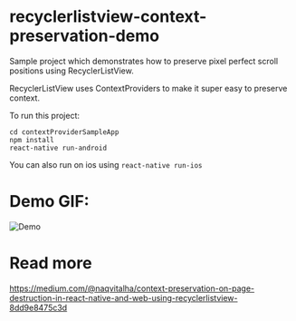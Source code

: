 # recyclerlistview-context-preservation-demo

Sample project which demonstrates how to preserve pixel perfect scroll positions using RecyclerListView. 

RecyclerListView uses ContextProviders to make it super easy to preserve context.

To run this project:

```
cd contextProviderSampleApp
npm install
react-native run-android
```

You can also run on ios using `react-native run-ios`

# Demo GIF:

![Demo](https://media.giphy.com/media/26vIfoQxV4vLScoUM/giphy.gif)

# Read more

https://medium.com/@naqvitalha/context-preservation-on-page-destruction-in-react-native-and-web-using-recyclerlistview-8dd9e8475c3d
